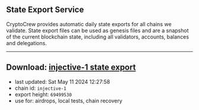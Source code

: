 ## State Export Service
CryptoCrew provides automatic daily state exports for all chains we validate. State export files can be used as genesis files and are a snapshot of the current blockchain state, including all validators, accounts, balances and delegations.

---
**Download: [injective-1 state export](https://dl-eu2.ccvalidators.com/SERVICE/injective/injective-1_export_69499530.json)**
---

- last updated: Sat May 11 2024 12:27:58
- chain id: `injective-1`
- export height: `69499530`
- use for: airdrops, local tests, chain recovery
